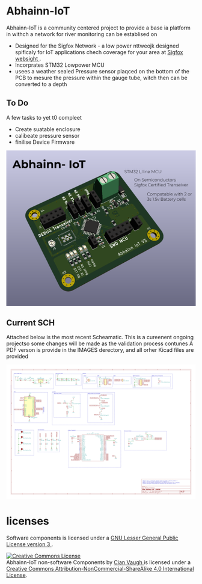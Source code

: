 # Abhainn-IoT
Abhainn-IoT is a community centered project to provide a base ia platform in withch a network for river monitoring can be establised on 

* Designed for the Sigfox Network - a low power nttweojk designed spificaly for IoT applications 
chech coverage for your area at <a rel="coverage" href="https://www.sigfox.com/en/coverage">Sigfox websight
</a>.
* Incorprates STM32 Lowpower MCU 
* usees a weather sealed Pressure sensor plaqced on the bottom of the PCB to mesure the pressure within the gauge tube, witch then can be converted to a depth 

## To Do 
A few tasks to yet t0 compleet 
* Create suatable enclosure 
* calibeate pressure sensor 
* finilise Device Firmware 


![](IMAGES/Untitled-1.png)

## Current SCH 
Attached below is the most recent Scheamatic. This is a cureenent ongoing projectso some changes will be made as the validation process contunes
A PDF verson is provide in the IMAGES derectory, and all orher Kicad files are provided 

![](IMAGES/SCHEAMATIC.png)

# licenses 
Software components  is licensed under a <a rel="license" href="https://opensource.org/licenses/LGPL-3.0">GNU Lesser General Public License version 3
</a>.

<a rel="license" href="http://creativecommons.org/licenses/by-nc-sa/4.0/"><img alt="Creative Commons License" style="border-width:0" src="https://i.creativecommons.org/l/by-nc-sa/4.0/88x31.png" /></a><br /><span xmlns:dct="http://purl.org/dc/terms/" property="dct:title">Abhainn-IoT non-software Components </span> by <a xmlns:cc="http://creativecommons.org/ns#" href="https://github.com/CianForStuff/Abhainn-IoT" property="cc:attributionName" rel="cc:attributionURL">Cian Vaugh </a> is licensed under a <a rel="license" href="http://creativecommons.org/licenses/by-nc-sa/4.0/">Creative Commons Attribution-NonCommercial-ShareAlike 4.0 International License</a>.
